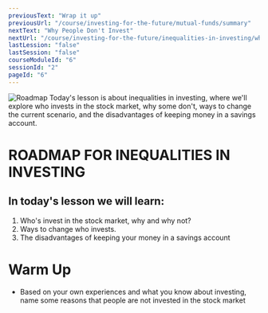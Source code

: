 ```yaml
---
previousText: "Wrap it up"
previousUrl: "/course/investing-for-the-future/mutual-funds/summary"
nextText: "Why People Don't Invest"
nextUrl: "/course/investing-for-the-future/inequalities-in-investing/why-people-don't-invest"
lastLession: "false"
lastSession: "false"
courseModuleId: "6"
sessionId: "2"
pageId: "6"
---
```



![Roadmap](/assets/img/roadmap.png)
<sparkle-character-intro class="shift-up-overlap" position="right" character="yuna">
Today's lesson is about inequalities in investing, where we'll explore who invests in the stock market, why some don't, ways to change the current scenario, and the disadvantages of keeping money in a savings account.</sparkle-character-intro>

# ROADMAP FOR INEQUALITIES IN INVESTING
## In today's lesson we will learn:

1. Who's invest in the stock market, why and why not?
2. Ways to change who invests.
3. The disadvantages of keeping your money in a savings account


# Warm Up
- Based on your own experiences and what you know about investing, name some reasons that people are not invested in the stock market
